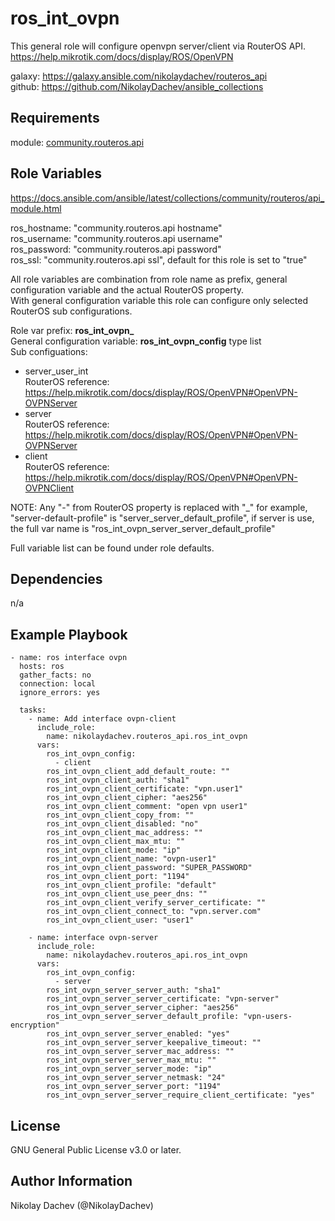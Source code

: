 ros_int_ovpn
=========

This general role will configure openvpn server/client via RouterOS API.  
https://help.mikrotik.com/docs/display/ROS/OpenVPN

galaxy: https://galaxy.ansible.com/nikolaydachev/routeros_api  
github: https://github.com/NikolayDachev/ansible_collections  

Requirements
------------

module: [community.routeros.api](https://galaxy.ansible.com/community/routeros)  

Role Variables
--------------

https://docs.ansible.com/ansible/latest/collections/community/routeros/api_module.html  

ros_hostname: "community.routeros.api hostname"  
ros_username: "community.routeros.api username"  
ros_password: "community.routeros.api password"  
ros_ssl: "community.routeros.api ssl", default for this role is set to "true"  

All role variables are combination from role name as prefix, general configuration variable and the actual RouterOS property.  
With general configuration variable this role can configure only selected RouterOS sub configurations.  

Role var prefix: **ros_int_ovpn_**  
General configuration variable: **ros_int_ovpn_config** type list  
Sub configuations:  
- server_user_int  
  RouterOS reference: https://help.mikrotik.com/docs/display/ROS/OpenVPN#OpenVPN-OVPNServer  
- server  
  RouterOS reference: https://help.mikrotik.com/docs/display/ROS/OpenVPN#OpenVPN-OVPNServer  
- client  
  RouterOS reference: https://help.mikrotik.com/docs/display/ROS/OpenVPN#OpenVPN-OVPNClient  


NOTE: Any "-" from RouterOS property is replaced with "_" for example, "server-default-profile" is "server_server_default_profile", if server is use, the full var name is "ros_int_ovpn_server_server_default_profile"  

Full variable list can be found under role defaults.  

Dependencies
------------

n/a

Example Playbook
----------------
```
- name: ros interface ovpn
  hosts: ros
  gather_facts: no
  connection: local
  ignore_errors: yes

  tasks:
    - name: Add interface ovpn-client
      include_role: 
        name: nikolaydachev.routeros_api.ros_int_ovpn
      vars:
        ros_int_ovpn_config:
          - client
        ros_int_ovpn_client_add_default_route: ""
        ros_int_ovpn_client_auth: "sha1"
        ros_int_ovpn_client_certificate: "vpn.user1"
        ros_int_ovpn_client_cipher: "aes256"
        ros_int_ovpn_client_comment: "open vpn user1"
        ros_int_ovpn_client_copy_from: ""
        ros_int_ovpn_client_disabled: "no"
        ros_int_ovpn_client_mac_address: ""
        ros_int_ovpn_client_max_mtu: ""
        ros_int_ovpn_client_mode: "ip"
        ros_int_ovpn_client_name: "ovpn-user1"
        ros_int_ovpn_client_password: "SUPER_PASSWORD"
        ros_int_ovpn_client_port: "1194"
        ros_int_ovpn_client_profile: "default"
        ros_int_ovpn_client_use_peer_dns: ""
        ros_int_ovpn_client_verify_server_certificate: ""
        ros_int_ovpn_client_connect_to: "vpn.server.com"
        ros_int_ovpn_client_user: "user1"

    - name: interface ovpn-server
      include_role: 
        name: nikolaydachev.routeros_api.ros_int_ovpn
      vars:
        ros_int_ovpn_config:
          - server
        ros_int_ovpn_server_server_auth: "sha1"
        ros_int_ovpn_server_server_certificate: "vpn-server"
        ros_int_ovpn_server_server_cipher: "aes256"
        ros_int_ovpn_server_server_default_profile: "vpn-users-encryption"
        ros_int_ovpn_server_server_enabled: "yes"
        ros_int_ovpn_server_server_keepalive_timeout: ""
        ros_int_ovpn_server_server_mac_address: ""
        ros_int_ovpn_server_server_max_mtu: ""
        ros_int_ovpn_server_server_mode: "ip"
        ros_int_ovpn_server_server_netmask: "24"
        ros_int_ovpn_server_server_port: "1194"
        ros_int_ovpn_server_server_require_client_certificate: "yes"
```
License
-------

GNU General Public License v3.0 or later.

Author Information
------------------

Nikolay Dachev (@NikolayDachev)